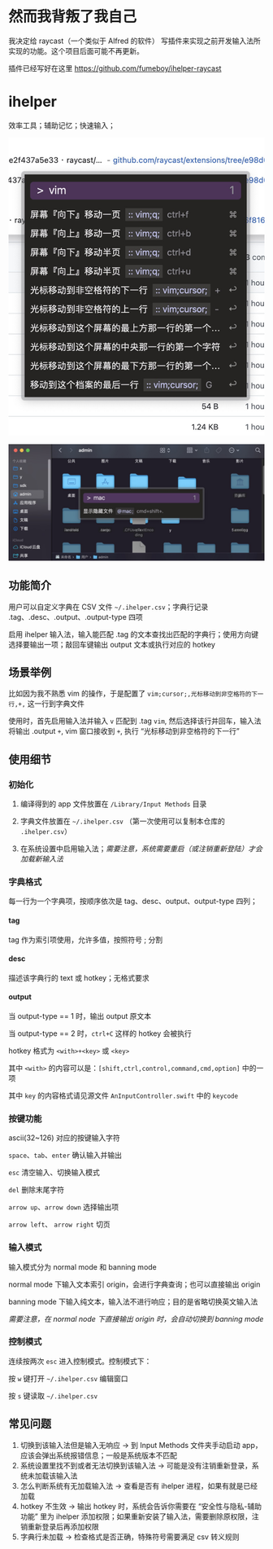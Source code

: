 # 然而我背叛了我自己

我决定给 raycast（一个类似于 Alfred 的软件） 写插件来实现之前开发输入法所实现的功能。这个项目后面可能不再更新。

插件已经写好在这里 https://github.com/fumeboy/ihelper-raycast

# ihelper

效率工具；辅助记忆；快速输入；

![screenshot](https://github.com/fumeboy/ihelper/blob/main/README/3.png)

![screenshot](https://github.com/fumeboy/ihelper/blob/main/README/2.png)

## 功能简介

用户可以自定义字典在 CSV 文件 `~/.ihelper.csv`；字典行记录 .tag、.desc、.output、.output-type 四项

启用 ihelper 输入法，输入能匹配 .tag 的文本查找出匹配的字典行；使用方向键选择要输出一项；敲回车键输出 output 文本或执行对应的 hotkey

## 场景举例

比如因为我不熟悉 vim 的操作，于是配置了 `vim;cursor;,光标移动到非空格符的下一行,+,` 这一行到字典文件

使用时，首先启用输入法并输入 `v` 匹配到 .tag `vim`, 然后选择该行并回车，输入法将输出 .output `+`, vim 窗口接收到 `+`, 执行 “光标移动到非空格符的下一行”

## 使用细节

### 初始化

1. 编译得到的 app 文件放置在 `/Library/Input Methods` 目录

2. 字典文件放置在 `~/.ihelper.csv` （第一次使用可以复制本仓库的 `.ihelper.csv`）

3. 在系统设置中启用输入法；*需要注意，系统需要重启（或注销重新登陆）才会加载新输入法*

### 字典格式

每一行为一个字典项，按顺序依次是 tag、desc、output、output-type 四列；

#### tag

tag 作为索引项使用，允许多值，按照符号 ; 分割

#### desc

描述该字典行的 text 或 hotkey；无格式要求

#### output

当 output-type == 1 时，输出 output 原文本

当 output-type == 2 时，`ctrl+C` 这样的 hotkey 会被执行

hotkey 格式为 `<with>+<key>` 或 `<key>`

其中 `<with>` 的内容可以是：`[shift,ctrl,control,command,cmd,option]` 中的一项

其中 `key` 的内容格式请见源文件 `AnInputController.swift` 中的 `keycode`

### 按键功能

ascii(32~126) 对应的按键输入字符

`space`、`tab`、`enter` 确认输入并输出

`esc` 清空输入、切换输入模式

`del` 删除末尾字符

`arrow up`、`arrow down` 选择输出项

`arrow left`、 `arrow right` 切页

### 输入模式

输入模式分为 normal mode 和 banning mode

normal mode 下输入文本索引 origin，会进行字典查询；也可以直接输出 origin

banning mode 下输入纯文本，输入法不进行响应；目的是省略切换英文输入法

*需要注意，在 normal node 下直接输出 origin 时，会自动切换到 banning mode*

### 控制模式

连续按两次 `esc` 进入控制模式。控制模式下：

按 `w` 键打开 `~/.ihelper.csv` 编辑窗口

按 `s` 键读取 `~/.ihelper.csv`

## 常见问题

1. 切换到该输入法但是输入无响应 -> 到 Input Methods 文件夹手动启动 app，应该会弹出系统报错信息；一般是系统版本不匹配
2. 系统设置里找不到或者无法切换到该输入法 -> 可能是没有注销重新登录，系统未加载该输入法
3. 怎么判断系统有无加载输入法 -> 查看是否有 ihelper 进程，如果有就是已经加载
4. hotkey 不生效 -> 输出 hotkey 时，系统会告诉你需要在 “安全性与隐私-辅助功能” 里为 ihelper 添加权限；如果重新安装了输入法，需要删除原权限，注销重新登录后再添加权限
5. 字典行未加载 -> 检查格式是否正确，特殊符号需要满足 csv 转义规则 






